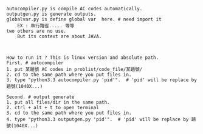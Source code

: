     autocompiler.py is compile AC codes automatically.
    outputgen.py is generate outputs.
    globalvar.py is define global var  here. # need import it
        EX : 執行路徑..... 等等
    two others are no use.
        But its context are about JAVA.



    How to run it ? This is linux version and absolute path. 
    First. # autocompiler
    1. put 某題號 AC codes in problist/code_file/某題號/
    2. cd to the same path where you put files in.
    3. type "python3.3 autocompiler.py 'pid'".  # 'pid' will be replace by 題號(1040X...)

    Second. # output generate
    1. put all files/dir in the same path.
    2. ctrl + alt + t to open terminal
    3. cd to the same path where you put files in.
    4. type "python3.3 outputgen.py 'pid'".  # 'pid' will be replace by 題號(1040X...)
